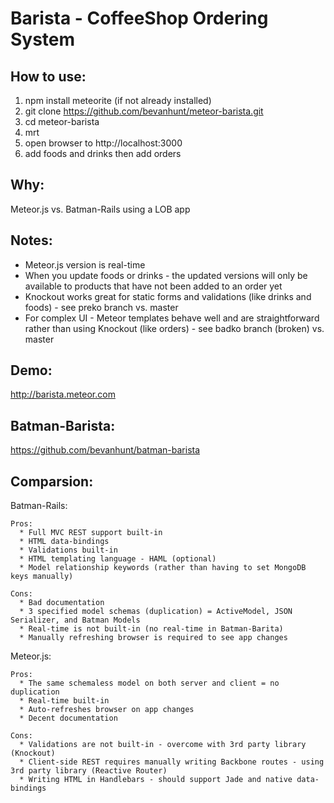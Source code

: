 # Barista - CoffeeShop Ordering System 
## How to use:
  1. npm install meteorite (if not already installed)
  2. git clone https://github.com/bevanhunt/meteor-barista.git
  3. cd meteor-barista
  4. mrt
  5. open browser to http://localhost:3000
  6. add foods and drinks then add orders

## Why:
  Meteor.js vs. Batman-Rails using a LOB app 

## Notes: 
  * Meteor.js version is real-time 
  * When you update foods or drinks - the updated versions will only be available to products that have not been added to an order yet
  * Knockout works great for static forms and validations (like drinks and foods) - see preko branch vs. master
  * For complex UI - Meteor templates behave well and are straightforward rather than using Knockout (like orders) - see badko branch (broken) vs. master

## Demo:
  http://barista.meteor.com 

## Batman-Barista:
  https://github.com/bevanhunt/batman-barista

## Comparsion:
  Batman-Rails:
    
    Pros:
      * Full MVC REST support built-in
      * HTML data-bindings
      * Validations built-in
      * HTML templating language - HAML (optional)
      * Model relationship keywords (rather than having to set MongoDB keys manually)

    Cons: 
      * Bad documentation 
      * 3 specified model schemas (duplication) = ActiveModel, JSON Serializer, and Batman Models
      * Real-time is not built-in (no real-time in Batman-Barita)
      * Manually refreshing browser is required to see app changes
  
  Meteor.js:
  
    Pros:
      * The same schemaless model on both server and client = no duplication 
      * Real-time built-in 
      * Auto-refreshes browser on app changes 
      * Decent documentation
  
    Cons:
      * Validations are not built-in - overcome with 3rd party library (Knockout)
      * Client-side REST requires manually writing Backbone routes - using 3rd party library (Reactive Router)
      * Writing HTML in Handlebars - should support Jade and native data-bindings
